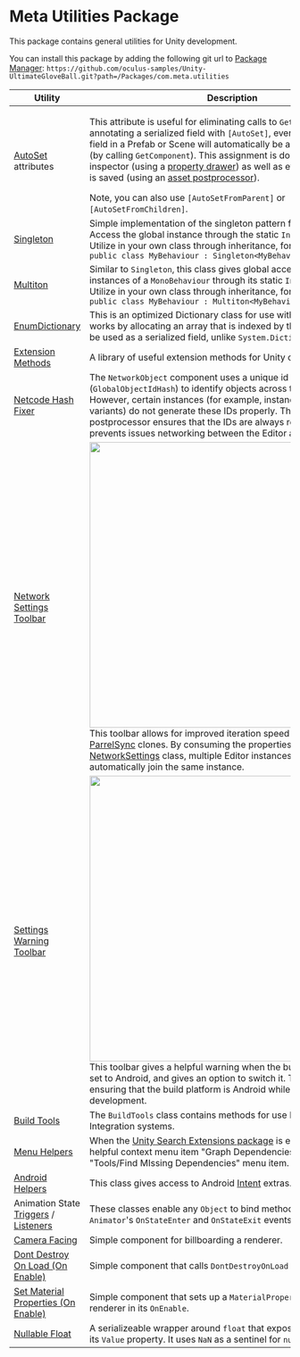 # Meta Utilities Package

This package contains general utilities for Unity development.

You can install this package by adding the following git url to [Package Manager](https://docs.unity3d.com/Manual/upm-ui-giturl.html): `https://github.com/oculus-samples/Unity-UltimateGloveBall.git?path=/Packages/com.meta.utilities`

|Utility|Description|
|-|-|
|[AutoSet](./AutoSet.cs) attributes|<p>This attribute is useful for eliminating calls to `GetComponent`. By annotating a serialized field with `[AutoSet]`, every instance of that field in a Prefab or Scene will automatically be assigned in editor (by calling `GetComponent`). This assignment is done both in the inspector (using a [property drawer](./Editor/AutoSetDrawer.cs)) as well as every time the object is saved (using an [asset postprocessor](./Editor/AutoSetPostprocessor.cs)).</p>Note, you can also use `[AutoSetFromParent]` or `[AutoSetFromChildren]`.|
|[Singleton](./Singleton.cs)|Simple implementation of the singleton pattern for `MonoBehaviour`s. Access the global instance through the static `Instance` property. Utilize in your own class through inheritance, for example:<br />`public class MyBehaviour : Singleton<MyBehaviour>`|
|[Multiton](./Multiton.cs)|Similar to `Singleton`, this class gives global access to *all* enabled instances of a `MonoBehaviour` through its static `Instances` property. Utilize in your own class through inheritance, for example:<br />`public class MyBehaviour : Multiton<MyBehaviour>`|
|[EnumDictionary](./EnumDictionary.cs)|This is an optimized Dictionary class for use with enum keys. It works by allocating an array that is indexed by the enum key. It can be used as a serialized field, unlike `System.Dictionary`.|
|[Extension Methods](./ExtensionMethods.cs)|A library of useful extension methods for Unity classes.|
|[Netcode Hash Fixer](./Editor/NetcodeHashFixer.cs)|The `NetworkObject` component uses a unique id (`GlobalObjectIdHash`) to identify objects across the network. However, certain instances (for example, instances of prefab variants) do not generate these IDs properly. This asset postprocessor ensures that the IDs are always regenerated, which prevents issues networking between the Editor and builds.|
|[Network Settings Toolbar](./Editor/NetworkSettingsToolbar.cs)|<img src="./Media/NetworkSettingsToolbar.png" width="512" /><br />This toolbar allows for improved iteration speed while working with [ParrelSync](https://github.com/brogan89/ParrelSync) clones. By consuming the properties set in the [NetworkSettings](./NetworkSettings.cs) class, multiple Editor instances of the project can automatically join the same instance.|
|[Settings Warning Toolbar](./Editor/SettingsWarningsToolbar.cs)|<img src="./Media/SettingsWarningsToolbar.png" width="512" /><br />This toolbar gives a helpful warning when the build platform is not set to Android, and gives an option to switch it. This is useful for ensuring that the build platform is Android while doing Quest development.|
|[Build Tools](./Editor/BuildTools.cs)|The `BuildTools` class contains methods for use by Continuous Integration systems.|
|[Menu Helpers](./Editor/MenuHelpers.cs)|When the [Unity Search Extensions package](https://github.com/Unity-Technologies/com.unity.search.extensions) is enabled, this adds a helpful context menu item "Graph Dependencies" and adds the "Tools/Find MIssing Dependencies" menu item.|
|[Android Helpers](./AndroidHelpers.cs)|This class gives access to Android [Intent](https://developer.android.com/reference/android/content/Intent) extras.|
|Animation State [Triggers](./AnimationStateTriggers.cs) / [Listeners](./AnimationStateTriggerListener.cs)|These classes enable any `Object` to bind methods to respond to its `Animator`'s `OnStateEnter` and `OnStateExit` events.|
|[Camera Facing](./CameraFacing.cs)|Simple component for billboarding a renderer.|
|[Dont Destroy On Load (On Enable)](./DontDestroyOnLoadOnEnable.cs)|Simple component that calls `DontDestroyOnLoad` in its `OnEnable`.|
|[Set Material Properties (On Enable)](./SetMaterialPropertiesOnEnable.cs)|Simple component that sets up a `MaterialPropertyBlock` for a renderer in its `OnEnable`.|
|[Nullable Float](./NullableFloat.cs)|A serializeable wrapper around `float` that exposes a `float?` through its `Value` property. It uses `NaN` as a sentinel for `null`.|
